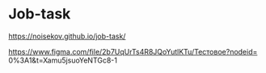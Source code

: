 # Job-task

https://noisekov.github.io/job-task/

https://www.figma.com/file/2b7UqUrTs4R8JQoYutlKTu/Тестовое?nodeid=
0%3A1&t=Xamu5jsuoYeNTGc8-1